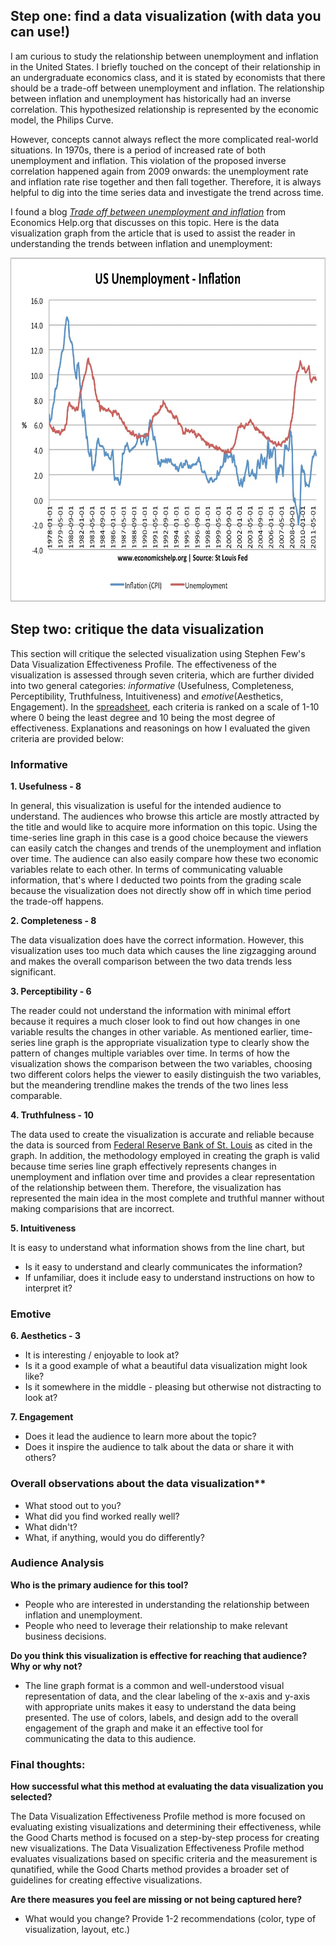## Step one: find a data visualization (with data you can use!)
I am curious to study the relationship between unemployment and inflation in the United States. I briefly touched on the concept of their relationship in an undergraduate economics class, and it is stated by economists that there should be a trade-off between unemployment and inflation. The relationship between inflation and unemployment has historically had an inverse correlation. This hypothesized relationship is represented by the economic model, the Philips Curve. 

However, concepts cannot always reflect the more complicated real-world situations. In 1970s, there is a period of increased rate of both unemployment and inflation. This violation of the proposed inverse correlation happened again from 2009 onwards: the unemployment rate and inflation rate rise together and then fall together. Therefore, it is always helpful to dig into the time series data and investigate the trend across time.

I found a blog [_Trade off between unemployment and inflation_](https://www.economicshelp.org/blog/571/unemployment/trade-off-between-unemployment-and-inflation/) from Economics Help.org that discusses on this topic. Here is the data visualization graph from the article that is used to assist the reader in understanding the trends between inflation and unemployment:

<img src="chart.jpeg" width="680" height="550">

## Step two: critique the data visualization

This section will critique the selected visualization using Stephen Few's Data Visualization Effectiveness Profile. The effectiveness of the visualization is assessed through seven criteria, which are further divided into two general categories: _informative_ (Usefulness, Completeness, Perceptibility, Truthfulness, Intuitiveness) and _emotive_(Aesthetics, Engagement). In the [spreadsheet](data_visualization_effectiveness_profile.pdf), each criteria is ranked on a scale of 1-10 where 0 being the least degree and 10 being the most degree of effectiveness. Explanations and reasonings on how I evaluated the given criteria are provided below:

### Informative
**1. Usefulness - 8**

In general, this visualization is useful for the intended audience to understand. The audiences who browse this article are mostly attracted by the title and would like to acquire more information on this topic. Using the time-series line graph in this case is a good choice because the viewers can easily catch the changes and trends of the unemployment and inflation over time. The audience can also easily compare how these two economic variables relate to each other. In terms of communicating valuable information, that's where I deducted two points from the grading scale because the visualization does not directly show off in which time period the trade-off happens.

**2. Completeness - 8**

The data visualization does have the correct information. However, this visualization uses too much data which causes the line zigzagging around and makes the overall comparison between the two data trends less significant. 

**3. Perceptibility - 6**

The reader could not understand the information with minimal effort because it requires a much closer look to find out how changes in one variable results the changes in other variable. As mentioned earlier, time-series line graph is the appropriate visualization type to clearly show the pattern of changes multiple variables over time. In terms of how the visualization shows the comparison between the two variables, choosing two different colors helps the viewer to easily distinguish the two variables, but the meandering trendline makes the trends of the two lines less comparable.

**4. Truthfulness - 10**

The data used to create the visualization is accurate and reliable because the data is sourced from [Federal Reserve Bank of St. Louis](www.stlouisfed.org) as cited in the graph. In addition, the methodology employed in creating the graph is valid because time series line graph effectively represents changes in unemployment and inflation over time and provides a clear representation of the relationship between them. Therefore, the visualization has represented the main idea in the most complete and truthful manner without making comparisions that are incorrect.

**5. Intuitiveness**

It is easy to understand what information shows from the line chart, but 
* Is it easy to understand and clearly communicates the information? 
* If unfamiliar, does it include easy to understand instructions on how to interpret it?

### Emotive
**6. Aesthetics - 3**
* It is interesting / enjoyable to look at?  
* Is it a good example of what a beautiful data visualization might look like?  
* Is it somewhere in the middle - pleasing but otherwise not distracting to look at?

**7. Engagement**
* Does it lead the audience to learn more about the topic?  
* Does it inspire the audience to talk about the data or share it with others?


### Overall observations about the data visualization**  
* What stood out to you?  
* What did you find worked really well?  
* What didn't?  
* What, if anything, would you do differently? 

### Audience Analysis
**Who is the primary audience for this tool?**
  * People who are interested in understanding the relationship between inflation and unemployment. 
  * People who need to leverage their relationship to make relevant business decisions.

**Do you think this visualization is effective for reaching that audience? Why or why not?**
  * The line graph format is a common and well-understood visual representation of data, and the clear labeling of the x-axis and y-axis with appropriate units makes it easy to understand the data being presented. The use of colors, labels, and design add to the overall engagement of the graph and make it an effective tool for communicating the data to this audience.

### Final thoughts: 
**How successful what this method at evaluating the data visualization you selected?**

The Data Visualization Effectiveness Profile method is more focused on evaluating existing visualizations and determining their effectiveness, while the Good Charts method is focused on a step-by-step process for creating new visualizations. The Data Visualization Effectiveness Profile method evaluates visualizations based on specific criteria and the measurement is qunatified, while the Good Charts method provides a broader set of guidelines for creating effective visualizations.

**Are there measures you feel are missing or not being captured here?**



* What would you change?  Provide 1-2 recommendations (color, type of visualization, layout, etc.)
